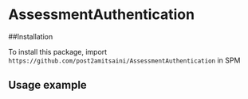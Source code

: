 # AssessmentAuthentication

##Installation

To install this package, import `https://github.com/post2amitsaini/AssessmentAuthentication` in SPM

## Usage example 

```swift


```
